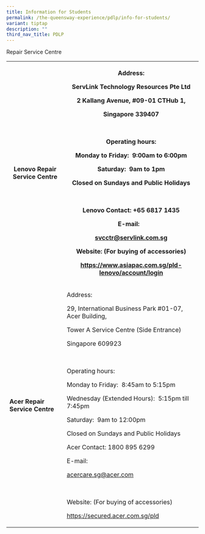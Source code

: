 ```yaml
---
title: Information for Students
permalink: /the-queensway-experience/pdlp/info-for-students/
variant: tiptap
description: ""
third_nav_title: PDLP
---
```

<p></p>
<p>Repair Service Centre</p>
<table style="minWidth: 50px">
<colgroup>
<col>
<col>
</colgroup>
<tbody>
<tr>
<th rowspan="1" colspan="1">
<p><strong>Lenovo Repair Service Centre</strong>
</p>
</th>
<th rowspan="1" colspan="1">
<p>Address:</p>
<p>ServLink Technology Resources Pte Ltd</p>
<p>2 Kallang Avenue, #09-01 CTHub 1,</p>
<p>Singapore 339407</p>
<p>&nbsp;</p>
<p>Operating hours:</p>
<p>Monday to Friday:&nbsp; 9:00am to 6:00pm</p>
<p>Saturday:&nbsp; 9am to 1pm</p>
<p>Closed on Sundays and Public Holidays</p>
<p>&nbsp;</p>
<p>Lenovo Contact: +65 6817 1435</p>
<p>E-mail:&nbsp;&nbsp;&nbsp;</p>
<p><a href="svcctr@servlink.com.sg" rel="noopener nofollow" target="_blank">svcctr@servlink.com.sg</a>
</p>
<p></p>
<p>Website: (For buying of accessories)</p>
<p><a href="https://www.asiapac.com.sg/pld-lenovo/account/login" rel="noopener noreferrer nofollow" target="_blank">https://www.asiapac.com.sg/pld-lenovo/account/login</a>
</p>
</th>
</tr>
<tr>
<td rowspan="1" colspan="1">
<p><strong>Acer Repair Service Centre</strong>
</p>
</td>
<td rowspan="1" colspan="1">
<p>Address:</p>
<p>29, International Business Park #01-07, Acer Building,</p>
<p>Tower A Service Centre (Side Entrance)</p>
<p>Singapore 609923</p>
<p>&nbsp;</p>
<p>Operating hours:</p>
<p>Monday to Friday:&nbsp; 8:45am to 5:15pm</p>
<p>Wednesday (Extended Hours):&nbsp; 5:15pm till 7:45pm</p>
<p>Saturday:&nbsp; 9am to 12:00pm</p>
<p>Closed on Sundays and Public Holidays</p>
<p>Acer Contact: 1800 895 6299</p>
<p>E-mail:</p>
<p><a href="acercare.sg@acer.com" rel="noopener nofollow" target="_blank">acercare.sg@acer.com </a>
</p>
<p>&nbsp;</p>
<p>Website: (For buying of accessories)</p>
<p><a href="https://secured.acer.com.sg/pld" rel="noopener noreferrer nofollow" target="_blank">https://secured.acer.com.sg/pld</a>
</p>
</td>
</tr>
</tbody>
</table>
<p></p>
<p></p>
<p></p>
<p></p>
<p></p>
<p></p>
<p></p>
<p></p>
<h4></h4>
<p></p>
